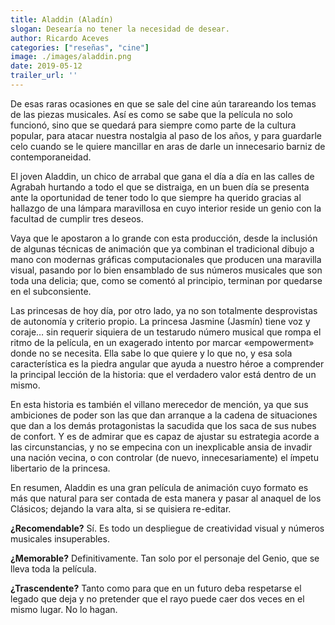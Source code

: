 ```yaml
--- 
title: Aladdin (Aladín)
slogan: Desearía no tener la necesidad de desear.
author: Ricardo Aceves
categories: ["reseñas", "cine"]
image: ./images/aladdin.png
date: 2019-05-12
trailer_url: ''
---
```

De esas raras ocasiones en que se sale del cine aún tarareando los temas de las piezas musicales. Así es como se sabe que la película no solo funcionó, sino que se quedará para siempre como parte de la cultura popular, para atacar nuestra nostalgia al paso de los años, y para guardarle celo cuando se le quiere mancillar en aras de darle un innecesario barniz de contemporaneidad.

El joven Aladdin, un chico de arrabal que gana el día a día en las calles de Agrabah hurtando a todo el que se distraiga, en un buen día se presenta ante la oportunidad de tener todo lo que siempre ha querido gracias al hallazgo de una lámpara maravillosa en cuyo interior reside un genio con la facultad de cumplir tres deseos.

Vaya que le apostaron a lo grande con esta producción, desde la inclusión de algunas técnicas de animación que ya combinan el tradicional dibujo a mano con modernas gráficas computacionales que producen una maravilla visual, pasando por lo bien ensamblado de sus números musicales que son toda una delicia; que, como se comentó al principio, terminan por quedarse en el subconsiente.

Las princesas de hoy día, por otro lado, ya no son totalmente desprovistas de autonomía y criterio propio. La princesa Jasmine (Jasmín) tiene voz y coraje… sin requerir siquiera de un testarudo número musical que rompa el ritmo de la película, en un exagerado intento por marcar «empowerment» donde no se necesita. Ella sabe lo que quiere y lo que no, y esa sola característica es la piedra angular que ayuda a nuestro héroe a comprender la principal lección de la historia: que el verdadero valor está dentro de un mismo.

En esta historia es también el villano merecedor de mención, ya que sus ambiciones de poder son las que dan arranque a la cadena de situaciones que dan a los demás protagonistas la sacudida que los saca de sus nubes de confort. Y es de admirar que es capaz de ajustar su estrategia acorde a las circunstancias, y no se empecina con un inexplicable ansia de invadir una nación vecina, o con controlar (de nuevo, innecesariamente) el ímpetu libertario de la princesa.

En resumen, Aladdin es una gran película de animación cuyo formato es más que natural para ser contada de esta manera y pasar al anaquel de los Clásicos; dejando la vara alta, si se quisiera re-editar.

**¿Recomendable?** Sí. Es todo un despliegue de creatividad visual y números musicales insuperables.

**¿Memorable?** Definitivamente. Tan solo por el personaje del Genio, que se lleva toda la película.

**¿Trascendente?** Tanto como para que en un futuro deba respetarse el legado que deja y no
pretender que el rayo puede caer dos veces en el mismo lugar. No lo hagan.